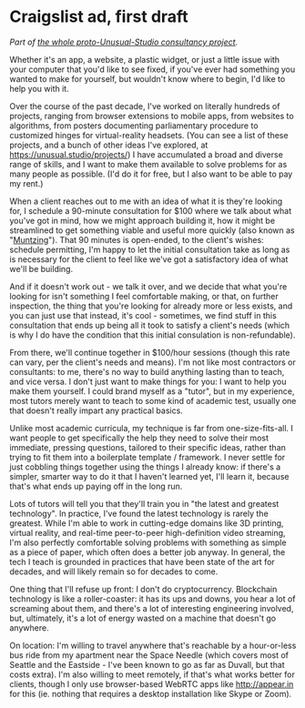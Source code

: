 # Craigslist ad, first draft

*Part of [the whole proto-Unusual-Studio consultancy project][job].*

[job]: eed93-x6az8-aa81t-qyz9k-aspav

Whether it's an app, a website, a plastic widget, or just a little issue with your computer that you'd like to see fixed, if you've ever had something you wanted to make for yourself, but wouldn't know where to begin, I'd like to help you with it.

Over the course of the past decade, I've worked on literally hundreds of projects, ranging from browser extensions to mobile apps, from websites to algorithms, from posters documenting parliamentary procedure to customized hinges for virtual-reality headsets. (You can see a list of these projects, and a bunch of other ideas I've explored, at https://unusual.studio/projects/) I have accumulated a broad and diverse range of skills, and I want to make them available to solve problems for as many people as possible. (I'd do it for free, but I also want to be able to pay my rent.)

When a client reaches out to me with an idea of what it is they're looking for, I schedule a 90-minute consultation for $100 where we talk about what you've got in mind, how we might approach building it, how it might be streamlined to get something viable and useful more quickly (also known as "[Muntzing][]"). That 90 minutes is open-ended, to the client's wishes: schedule permitting, I'm happy to let the initial consultation take as long as is necessary for the client to feel like we've got a satisfactory idea of what we'll be building.

[Muntzing]: https://en.wikipedia.org/wiki/Muntzing

And if it doesn't work out - we talk it over, and we decide that what you're looking for isn't something I feel comfortable making, or that, on further inspection, the thing that you're looking for already more or less exists, and you can just use that instead, it's cool - sometimes, we find stuff in this consultation that ends up being all it took to satisfy a client's needs (which is why I do have the condition that this initial consulation is non-refundable).

From there, we'll continue together in $100/hour sessions (though this rate can vary, per the client's needs and means). I'm not like most contractors or consultants: to me, there's no way to build anything lasting than to teach, and vice versa. I don't just want to make things for you: I want to help you make them yourself. I could brand myself as a "tutor", but in my experience, most tutors merely want to teach to some kind of academic test, usually one that doesn't really impart any practical basics.

Unlike most academic curricula, my technique is far from one-size-fits-all. I want people to get specifically the help they need to solve their most immediate, pressing questions, tailored to their specific ideas, rather than trying to fit them into a boilerplate template / framework. I never settle for just cobbling things together using the things I already know: if there's a simpler, smarter way to do it that I haven't learned yet, I'll learn it, because that's what ends up paying off in the long run.

Lots of tutors will tell you that they'll train you in "the latest and greatest technology". In practice, I've found the latest technology is rarely the greatest. While I'm able to work in cutting-edge domains like 3D printing, virtual reality, and real-time peer-to-peer high-definition video streaming, I'm also perfectly comfortable solving problems with something as simple as a piece of paper, which often does a better job anyway. In general, the tech I teach is grounded in practices that have been state of the art for decades, and will likely remain so for decades to come.

One thing that I'll refuse up front: I don't do cryptocurrency. Blockchain technology is like a roller-coaster: it has its ups and downs, you hear a lot of screaming about them, and there's a lot of interesting engineering involved, but, ultimately, it's a lot of energy wasted on a machine that doesn't go anywhere.

On location: I'm willing to travel anywhere that's reachable by a hour-or-less bus ride from my apartment near the Space Needle (which covers most of Seattle and the Eastside - I've been known to go as far as Duvall, but that costs extra). I'm also willing to meet remotely, if that's what works better for clients, though I only use browser-based WebRTC apps like http://appear.in  for this (ie. nothing that requires a desktop installation like Skype or Zoom).
